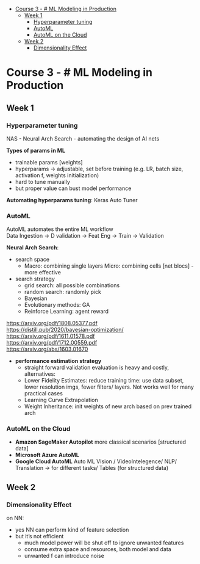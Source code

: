 <!DOCTYPE html>
<html>

<head>
  <meta charset="utf-8">
  <meta name="viewport" content="width=device-width, initial-scale=1.0">
  <title>3-ML Modeling Pipelines in Prod</title>
  <link rel="stylesheet" href="https://stackedit.io/style.css" />
</head>

<body class="stackedit">
  <div class="stackedit__html"><p><div class="toc">
<ul>
<li><a href="#course-3----ml-modeling-in-production">Course 3 - # ML Modeling in Production</a>
<ul>
<li><a href="#week-1">Week 1</a>
<ul>
<li><a href="#hyperparameter-tuning">Hyperparameter tuning</a></li>
<li><a href="#automl">AutoML</a></li>
<li><a href="#automl-on-the-cloud">AutoML on the Cloud</a></li>
</ul>
</li>
<li><a href="#week-2">Week 2</a>
<ul>
<li><a href="#dimensionality-effect">Dimensionality Effect</a></li>
</ul>
</li>
</ul>
</li>
</ul>
</div></p>
<h1 id="course-3----ml-modeling-in-production">Course 3 - # ML Modeling in Production</h1>
<h2 id="week-1">Week 1</h2>
<h3 id="hyperparameter-tuning">Hyperparameter tuning</h3>
<p>NAS - Neural Arch Search - automating the design of AI nets</p>
<p><strong>Types of params in ML</strong></p>
<ul>
<li>trainable params [weights]</li>
<li>hyperparams -&gt; adjustable, set before training (e.g. LR, batch size, activation f, weights initialization)</li>
<li>hard to tune manually</li>
<li>but proper value can bust model performance</li>
</ul>
<p><strong>Automating hyperparams tuning</strong>: Keras Auto Tuner</p>
<h3 id="automl">AutoML</h3>
<p>AutoML automates the entire ML workflow<br>
Data Ingestion -&gt; D validation -&gt; Feat Eng -&gt; Train -&gt; Validation</p>
<p><strong>Neural Arch Search</strong>:</p>
<ul>
<li>search space
<ul>
<li>Macro: combining single layers      Micro: combining cells [net blocs] - more effective</li>
</ul>
</li>
<li>search strategy
<ul>
<li>grid search: all possible combinations</li>
<li>random search: randomly pick</li>
<li>Bayesian</li>
<li>Evolutionary methods: GA</li>
<li>Reinforce Learning: agent reward</li>
</ul>
</li>
</ul>
<p><a href="https://arxiv.org/pdf/1808.05377.pdf">https://arxiv.org/pdf/1808.05377.pdf</a><br>
<a href="https://distill.pub/2020/bayesian-optimization/">https://distill.pub/2020/bayesian-optimization/</a><br>
<a href="https://arxiv.org/pdf/1611.01578.pdf">https://arxiv.org/pdf/1611.01578.pdf</a><br>
<a href="https://arxiv.org/pdf/1712.00559.pdf">https://arxiv.org/pdf/1712.00559.pdf</a><br>
<a href="https://arxiv.org/abs/1603.01670">https://arxiv.org/abs/1603.01670</a></p>
<ul>
<li><strong>performance estimation strategy</strong>
<ul>
<li>straight forward validation evaluation is heavy and costly, alternatives:</li>
<li>Lower Fidelity Estimates: reduce training time: use data subset, lower resolution imgs, fewer filters/ layers. Not works well for many practical cases</li>
<li>Learning Curve Extrapolation</li>
<li>Weight Inheritance: init weights of new arch based on prev trained arch</li>
</ul>
</li>
</ul>
<h3 id="automl-on-the-cloud">AutoML on the Cloud</h3>
<ul>
<li><strong>Amazon SageMaker Autopilot</strong> more classical scenarios [structured data]</li>
<li><strong>Microsoft Azure  AutoML</strong></li>
<li><strong>Google Cloud AutoML</strong> Auto ML VIsion / VideoIntelegence/ NLP/ Translation -&gt; for different tasks/ Tables (for structured data)</li>
</ul>
<h2 id="week-2">Week 2</h2>
<h3 id="dimensionality-effect">Dimensionality Effect</h3>
<p>on NN:</p>
<ul>
<li>yes NN can perform kind of feature selection</li>
<li>but it’s not efficient
<ul>
<li>much model power will be shut off to ignore unwanted features</li>
<li>consume extra space and resources, both model and data</li>
<li>unwanted f can introduce noise</li>
</ul>
</li>
</ul>
</div>
</body>

</html>

